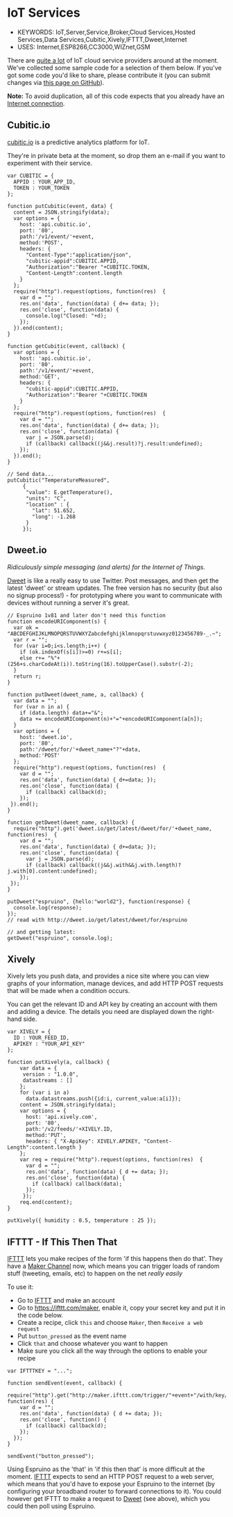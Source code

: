 <!--- Copyright (c) 2015 Gordon Williams, Pur3 Ltd. See the file LICENSE for copying permission. -->
IoT Services
==========

* KEYWORDS: IoT,Server,Service,Broker,Cloud Services,Hosted Services,Data Services,Cubitic,Xively,IFTTT,Dweet,Internet
* USES: Internet,ESP8266,CC3000,WIZnet,GSM

There are [quite a lot](http://postscapes.com/companies/iot-cloud-services) of IoT cloud service providers around at the moment. We've collected some sample code for a selection of them below. If you've got some code you'd like to share, please contribute it (you can submit changes via [this page on GitHub](https://github.com/espruino/EspruinoDocs/blob/master/info/IoT%20Services.md)).

**Note:** To avoid duplication, all of this code expects that you already have an [Internet connection](/Internet).


Cubitic.io
---------

[cubitic.io](http://www.cubitic.io) is a predictive analytics platform for IoT.

They're in private beta at the moment, so drop them an e-mail if you want to experiment with their service.

```
var CUBITIC = {
  APPID : YOUR_APP_ID,
  TOKEN : YOUR_TOKEN
};

function putCubitic(event, data) {
  content = JSON.stringify(data);
  var options = {
    host: 'api.cubitic.io',
    port: '80',
    path:'/v1/event/'+event,
    method:'POST',
    headers: { 
      "Content-Type":"application/json",
      "cubitic-appid":CUBITIC.APPID, 
      "Authorization":"Bearer "+CUBITIC.TOKEN,
      "Content-Length":content.length 
    }
  };
  require("http").request(options, function(res)  {
    var d = "";
    res.on('data', function(data) { d+= data; });
    res.on('close', function(data) {
      console.log("Closed: "+d);
    });
  }).end(content);
}

function getCubitic(event, callback) {
  var options = {
    host: 'api.cubitic.io',
    port: '80',
    path:'/v1/event/'+event,
    method:'GET',
    headers: {
      "cubitic-appid":CUBITIC.APPID,
      "Authorization":"Bearer "+CUBITIC.TOKEN
    }
  };
  require("http").request(options, function(res)  {
    var d = "";
    res.on('data', function(data) { d+= data; });
    res.on('close', function(data) {
      var j = JSON.parse(d);
      if (callback) callback((j&&j.result)?j.result:undefined);
    });
  }).end();
}

// Send data...
putCubitic("TemperatureMeasured",
     {
      "value": E.getTemperature(),
      "units": "C",
      "location" : {
        "lat": 51.652,
        "long": -1.268
      }
     });
```



Dweet.io
-------

*Ridiculously simple messaging (and alerts) for the Internet of Things.*

[Dweet](http://dweet.io/) is like a really easy to use Twitter. Post messages, and then get the latest 'dweet' or stream updates. The free version has no security (but also no signup process!) - for prototyping where you want to communicate with devices without running a server it's great.


```
// Espruino 1v81 and later don't need this function
function encodeURIComponent(s) { 
  var ok = "ABCDEFGHIJKLMNOPQRSTUVWXYZabcdefghijklmnopqrstuvwxyz0123456789-_.~";
  var r = "";
  for (var i=0;i<s.length;i++) { 
    if (ok.indexOf(s[i])>=0) r+=s[i];
    else r+= "%"+(256+s.charCodeAt(i)).toString(16).toUpperCase().substr(-2);
  }
  return r;
}

function putDweet(dweet_name, a, callback) {
  var data = "";
  for (var n in a) {
    if (data.length) data+="&";
    data += encodeURIComponent(n)+"="+encodeURIComponent(a[n]); 
  }
  var options = {
    host: 'dweet.io',
    port: '80',
    path:'/dweet/for/'+dweet_name+"?"+data,
    method:'POST'
  };
  require("http").request(options, function(res)  {
    var d = "";
    res.on('data', function(data) { d+=data; });
    res.on('close', function(data) {
      if (callback) callback(d);
    });
 }).end();
}

function getDweet(dweet_name, callback) {
  require("http").get('dweet.io/get/latest/dweet/for/'+dweet_name, function(res)  {
    var d = "";
    res.on('data', function(data) { d+=data; });
    res.on('close', function(data) {
      var j = JSON.parse(d);
      if (callback) callback((j&&j.with&&j.with.length)?j.with[0].content:undefined);
    });
 });
}

putDweet("espruino", {hello:"world2"}, function(response) {
  console.log(response);
});
// read with http://dweet.io/get/latest/dweet/for/espruino

// and getting latest:
getDweet("espruino", console.log);
```



Xively
------

Xively lets you push data, and provides a nice site where you can view graphs of your information, manage devices, and add HTTP POST requests that will be made when a condition occurs.

You can get the relevant ID and API key by creating an account with them and adding a device. The details you need are displayed down the right-hand side.

```
var XIVELY = {
  ID : YOUR_FEED_ID,
  APIKEY : "YOUR_API_KEY"
};

function putXively(a, callback) {
    var data = {
     version : "1.0.0",
     datastreams : []
    };
    for (var i in a)
      data.datastreams.push({id:i, current_value:a[i]});
    content = JSON.stringify(data); 
    var options = {
      host: 'api.xively.com',
      port: '80',
      path:'/v2/feeds/'+XIVELY.ID,
      method:'PUT',
      headers: { "X-ApiKey": XIVELY.APIKEY, "Content-Length":content.length }
    };
    var req = require("http").request(options, function(res)  {
      var d = "";
      res.on('data', function(data) { d += data; });
      res.on('close', function(data) {
        if (callback) callback(data);
      });
     });
    req.end(content);
}

putXively({ humidity : 0.5, temperature : 25 });
```

IFTTT - If This Then That
----------------------

[IFTTT](https://ifttt.com) lets you make recipes of the form 'if this happens then do that'. They have a [Maker Channel](http://blog.ifttt.com/post/121786069098/introducing-the-maker-channel) now, which means you can trigger loads of random stuff (tweeting, emails, etc) to happen on the net *really easily*

To use it:

* Go to  [IFTTT](http://ifttt.com) and make an account
* Go to https://ifttt.com/maker, enable it, copy your secret key and put it in the code below.
* Create a recipe, click `this` and choose `Maker`, then `Receive a web request`
* Put `button_pressed` as the event name
* Click `that` and choose whatever you want to happen
* Make sure you click all the way through the options to enable your recipe

```
var IFTTTKEY = "...";

function sendEvent(event, callback) {
  require("http").get("http://maker.ifttt.com/trigger/"+event+"/with/key/"+IFTTTKEY, function(res) {
    var d = "";
    res.on('data', function(data) { d += data; });
    res.on('close', function() {
      if (callback) callback(d);
    });
  });
}

sendEvent("button_pressed");
```

Using Espruino as the 'that' in 'if this then that' is more difficult at the moment. [IFTTT](https://ifttt.com) expects to send an HTTP POST request to a web server, which means that you'd have to expose your Espruino to the internet (by configuring your broadband router to forward connections to it). You could however get IFTTT to make a request to [Dweet](http://dweet.io/) (see above), which you could then poll using Espruino.
